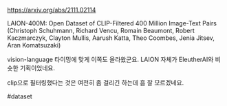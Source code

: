 https://arxiv.org/abs/2111.02114

LAION-400M: Open Dataset of CLIP-Filtered 400 Million Image-Text Pairs (Christoph Schuhmann, Richard Vencu, Romain Beaumont, Robert Kaczmarczyk, Clayton Mullis, Aarush Katta, Theo Coombes, Jenia Jitsev, Aran Komatsuzaki)

vision-language 타이밍에 맞게 이쪽도 올라왔군요. LAION 자체가 EleutherAI와 비슷한 기획이었네요.

clip으로 필터링했다는 것은 여전히 좀 걸리긴 하는데 흠 잘 모르겠네요.

#dataset 